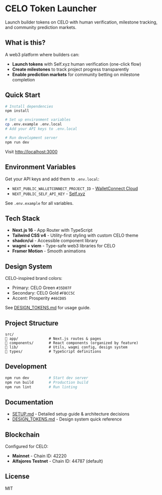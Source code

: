 # CELO Token Launcher

Launch builder tokens on CELO with human verification, milestone tracking, and community prediction markets.

## What is this?

A web3 platform where builders can:
- **Launch tokens** with Self.xyz human verification (one-click flow)
- **Create milestones** to track project progress transparently
- **Enable prediction markets** for community betting on milestone completion

## Quick Start

```bash
# Install dependencies
npm install

# Set up environment variables
cp .env.example .env.local
# Add your API keys to .env.local

# Run development server
npm run dev
```

Visit [http://localhost:3000](http://localhost:3000)

## Environment Variables

Get your API keys and add them to `.env.local`:

- `NEXT_PUBLIC_WALLETCONNECT_PROJECT_ID` - [WalletConnect Cloud](https://cloud.walletconnect.com)
- `NEXT_PUBLIC_SELF_API_KEY` - [Self.xyz](https://self.xyz)

See `.env.example` for all variables.

## Tech Stack

- **Next.js 16** - App Router with TypeScript
- **Tailwind CSS v4** - Utility-first styling with custom CELO theme
- **shadcn/ui** - Accessible component library
- **wagmi + viem** - Type-safe web3 libraries for CELO
- **Framer Motion** - Smooth animations

## Design System

CELO-inspired brand colors:
- Primary: CELO Green `#35D07F`
- Secondary: CELO Gold `#FBCC5C`
- Accent: Prosperity `#46CD85`

See [DESIGN_TOKENS.md](DESIGN_TOKENS.md) for usage guide.

## Project Structure

```
src/
   app/              # Next.js routes & pages
   components/       # React components (organized by feature)
   lib/              # Utils, wagmi config, design system
   types/            # TypeScript definitions
```

## Development

```bash
npm run dev         # Start dev server
npm run build       # Production build
npm run lint        # Run linting
```

## Documentation

- [SETUP.md](SETUP.md) - Detailed setup guide & architecture decisions
- [DESIGN_TOKENS.md](DESIGN_TOKENS.md) - Design system quick reference

## Blockchain

Configured for CELO:
- **Mainnet** - Chain ID: 42220
- **Alfajores Testnet** - Chain ID: 44787 (default)

## License

MIT
